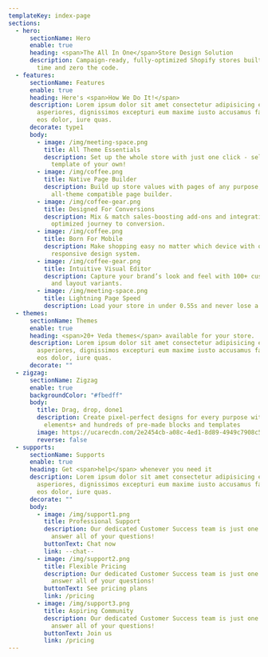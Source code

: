```yaml
---
templateKey: index-page
sections:
  - hero:
      sectionName: Hero
      enable: true
      heading: <span>The All In One</span>Store Design Solution
      description: Campaign-ready, fully-optimized Shopify stores built with half the
        time and zero the code.
  - features:
      sectionName: Features
      enable: true
      heading: Here's <span>How We Do It!</span>
      description: Lorem ipsum dolor sit amet consectetur adipisicing elit. Nisi
        asperiores, dignissimos excepturi eum maxime iusto accusamus facilis,
        eos dolor, iure quas.
      decorate: type1
      body:
        - image: /img/meeting-space.png
          title: All Theme Essentials
          description: Set up the whole store with just one click - select a gorgeous
            template of your own!
        - image: /img/coffee.png
          title: Native Page Builder
          description: Build up store values with pages of any purpose, using our
            all-theme compatible page builder.
        - image: /img/coffee-gear.png
          title: Designed For Conversions
          description: Mix & match sales-boosting add-ons and integrations for the most
            optimized journey to conversion.
        - image: /img/coffee.png
          title: Born For Mobile
          description: Make shopping easy no matter which device with our mobile-first
            responsive design system.
        - image: /img/coffee-gear.png
          title: Intuitive Visual Editor
          description: Capture your brand’s look and feel with 100+ custom content blocks
            and layout variants.
        - image: /img/meeting-space.png
          title: Lightning Page Speed
          description: Load your store in under 0.55s and never lose a customer.
  - themes:
      sectionName: Themes
      enable: true
      heading: <span>20+ Veda themes</span> available for your store.
      description: Lorem ipsum dolor sit amet consectetur adipisicing elit. Nisi
        asperiores, dignissimos excepturi eum maxime iusto accusamus facilis,
        eos dolor, iure quas.
      decorate: ""
  - zigzag:
      sectionName: Zigzag
      enable: true
      backgroundColor: "#fbedff"
      body:
        title: Drag, drop, done1
        description: Create pixel-perfect designs for every purpose with more than 80
          elements+ and hundreds of pre-made blocks and templates
        image: https://ucarecdn.com/2e2454cb-a08c-4ed1-8d89-4949c7908c52/-/format/auto/-/preview/960x960/-/quality/lighter/drag.png
        reverse: false
  - supports:
      sectionName: Supports
      enable: true
      heading: Get <span>help</span> whenever you need it
      description: Lorem ipsum dolor sit amet consectetur adipisicing elit. Nisi
        asperiores, dignissimos excepturi eum maxime iusto accusamus facilis,
        eos dolor, iure quas.
      decorate: ""
      body:
        - image: /img/support1.png
          title: Professional Support
          description: Our dedicated Customer Success team is just one click away to
            answer all of your questions!
          buttonText: Chat now
          link: --chat--
        - image: /img/support2.png
          title: Flexible Pricing
          description: Our dedicated Customer Success team is just one click away to
            answer all of your questions!
          buttonText: See pricing plans
          link: /pricing
        - image: /img/support3.png
          title: Aspiring Community
          description: Our dedicated Customer Success team is just one click away to
            answer all of your questions!
          buttonText: Join us
          link: /pricing
---
```

